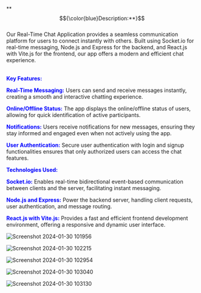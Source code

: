 **$${\color{blue}Description:**}$$</br>
Our Real-Time Chat Application provides a seamless communication platform for users to connect instantly with others. Built using Socket.io for real-time messaging, Node.js and Express for the backend, and React.js with Vite.js for the frontend, our app offers a modern and efficient chat experience.

<br>**<span style="color: blue;">Key Features:</span>**</br>

**<span style="color: blue;">Real-Time Messaging:</span>** Users can send and receive messages instantly, creating a smooth and interactive chatting experience.

**<span style="color: blue;">Online/Offline Status:</span>** The app displays the online/offline status of users, allowing for quick identification of active participants.

**<span style="color: blue;">Notifications:</span>** Users receive notifications for new messages, ensuring they stay informed and engaged even when not actively using the app.

**<span style="color: blue;">User Authentication:</span>** Secure user authentication with login and signup functionalities ensures that only authorized users can access the chat features.

**<span style="color: blue;">Technologies Used:</span>**

**<span style="color: blue;">Socket.io:</span>** Enables real-time bidirectional event-based communication between clients and the server, facilitating instant messaging.

**<span style="color: blue;">Node.js and Express:</span>** Power the backend server, handling client requests, user authentication, and message routing.

**<span style="color: blue;">React.js with Vite.js:</span>** Provides a fast and efficient frontend development environment, offering a responsive and dynamic user interface.


![Screenshot 2024-01-30 101956](https://github.com/Omar7-leb/ChatApp/assets/125736709/0997d04c-8889-4807-bcf0-caf76b873ab0)

![Screenshot 2024-01-30 102215](https://github.com/Omar7-leb/ChatApp/assets/125736709/04728ab3-665b-4dea-9a54-b3cd2475b4e4)

![Screenshot 2024-01-30 102954](https://github.com/Omar7-leb/ChatApp/assets/125736709/f770da65-b07c-42a8-a08c-592b3ddb9ebb)

![Screenshot 2024-01-30 103040](https://github.com/Omar7-leb/ChatApp/assets/125736709/23ebfb16-8b85-4a0a-9b47-7babce8f8c96)

![Screenshot 2024-01-30 103130](https://github.com/Omar7-leb/ChatApp/assets/125736709/e0aaaf9e-8019-4101-9986-ee6ba0f5dae3)
